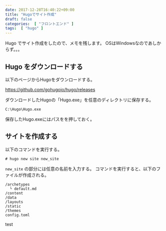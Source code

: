 ```yaml
---
date: 2017-12-28T16:40:22+09:00
title: "Hugoでサイト作成"
draft: false
categories:  [ "フロントエンド" ]
tags:  [ "hugo" ]
---
```


Hugo でサイト作成をしたので、メモを残します。
OSはWindowsなのであしからず。。。

## Hugo をダウンロードする

以下のページからHugoをダウンロードする。

https://github.com/gohugoio/hugo/releases

ダウンロードしたHugoの「Hugo.exe」を任意のディレクトリに保存する。

```
C:\Hugo\Hugo.exe
```

保存したHugo.exeにはパスをを押しておく。

## サイトを作成する

以下のコマンドを実行する。

```
# hugo new site new_site
```

`new_site` の部分には任意の名前を入力する。
コマンドを実行すると、以下のファイルが作成される。

```
/archetypes
  └ default.md
/content
/data
/layouts
/static
/themes
config.toml
``` 

test